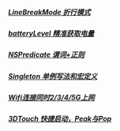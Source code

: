 ##### [LineBreakMode 折行模式](https://github.com/starainDou/DDYKnowledge/blob/master/UIKit/LineBreakMode.md)
##### [batteryLevel 精准获取电量](https://github.com/starainDou/DDYKnowledge/blob/master/UIKit/batteryLevel.md)
##### [NSPredicate 谓词+正则](https://github.com/starainDou/DDYKnowledge/blob/master/Foundation/NSPredicate.md)
##### [Singleton 单例写法和宏定义](https://github.com/starainDou/DDYKnowledge/blob/master/Foundation/Singleton.md)
##### [Wifi连接同时2/3/4/5G上网](https://github.com/starainDou/DDYKnowledge/blob/master/Others/Wifi.md)
##### [3DTouch 快捷启动，Peak与Pop](https://github.com/starainDou/DDYKnowledge/blob/master/Others/3DTouch.md)
